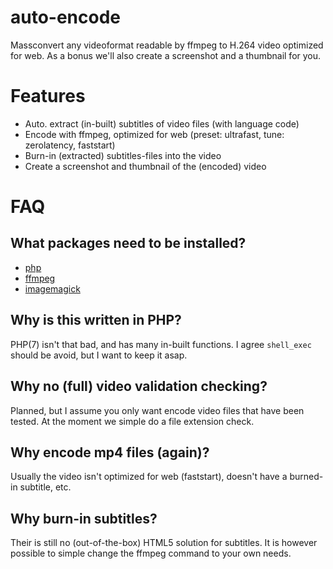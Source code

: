 # auto-encode
Massconvert any videoformat readable by ffmpeg to H.264 video optimized for web.
As a bonus we'll also create a screenshot and a thumbnail for you.

# Features
* Auto. extract (in-built) subtitles of video files (with language code)
* Encode with ffmpeg, optimized for web (preset: ultrafast, tune: zerolatency, faststart)
* Burn-in (extracted) subtitles-files into the video
* Create a screenshot and thumbnail of the (encoded) video

# FAQ
## What packages need to be installed?
* [php](https://www.archlinux.org/packages/extra/x86_64/php/)
* [ffmpeg](https://www.archlinux.org/packages/extra/x86_64/ffmpeg)
* [imagemagick](https://www.archlinux.org/packages/extra/x86_64/imagemagick)

## Why is this written in PHP?
PHP(7) isn't that bad, and has many in-built functions.
I agree ```shell_exec``` should be avoid, but I want to keep it asap.

## Why no (full) video validation checking?
Planned, but I assume you only want encode video files that have been tested.
At the moment we simple do a file extension check.

## Why encode mp4 files (again)?
Usually the video isn't optimized for web (faststart), doesn't have a burned-in subtitle, etc.

## Why burn-in subtitles?
Their is still no (out-of-the-box) HTML5 solution for subtitles.
It is however possible to simple change the ffmpeg command to your own needs.
